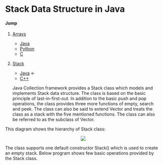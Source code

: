 # Stack Data Structure in Java

#### Jump
1. [Arrays](https://github.com/kaweendras/Data-Structures/tree/master/Arrays)
    - [Java](https://github.com/kaweendras/Data-Structures/tree/master/Arrays/Java)
    - [Python](https://github.com/kaweendras/Data-Structures/tree/master/Arrays/Python)
    - [C](https://github.com/kaweendras/Data-Structures/tree/master/Arrays/C)
2. [Stack](https://github.com/kaweendras/Data-Structures/tree/master/Stack) 
    - [Java](https://github.com/kaweendras/Data-Structures/tree/master/Stack/Java) <- 
    - [C++](https://github.com/kaweendras/Data-Structures/tree/master/Stack/C++) 


    Java Collection framework provides a Stack class which models and implements Stack data structure. The class is based on the basic principle of last-in-first-out. In addition to the basic push and pop operations, the class provides three more functions of empty, search and peek. The class can also be said to extend Vector and treats the class as a stack with the five mentioned functions. The class can also be referred to as the subclass of Vector.

This diagram shows the hierarchy of Stack class:

<p align="center">
  <img  src="https://media.geeksforgeeks.org/wp-content/uploads/Selection_028.png">
</p>

The class supports one default constructor Stack() which is used to create an empty stack.
Below program shows few basic operations provided by the Stack class.



